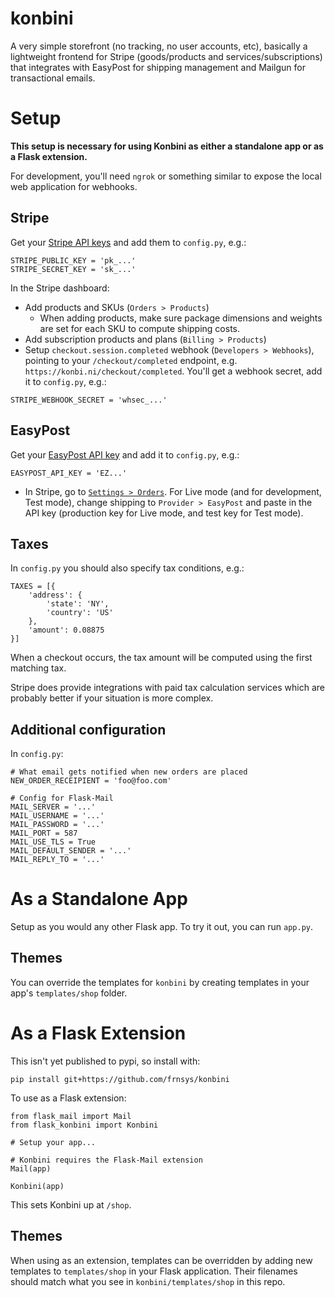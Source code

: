 # konbini

A very simple storefront (no tracking, no user accounts, etc), basically a lightweight frontend for Stripe (goods/products and services/subscriptions) that integrates with EasyPost for shipping management and Mailgun for transactional emails.

# Setup

__This setup is necessary for using Konbini as either a standalone app or as a Flask extension.__

For development, you'll need `ngrok` or something similar to expose the local web application for webhooks.

## Stripe

Get your [Stripe API keys](https://dashboard.stripe.com/account/apikeys) and add them to `config.py`, e.g.:

```
STRIPE_PUBLIC_KEY = 'pk_...'
STRIPE_SECRET_KEY = 'sk_...'
```

In the Stripe dashboard:
- Add products and SKUs (`Orders > Products`)
    - When adding products, make sure package dimensions and weights are set for each SKU to compute shipping costs.
- Add subscription products and plans (`Billing > Products`)
- Setup `checkout.session.completed` webhook (`Developers > Webhooks`), pointing to your `/checkout/completed` endpoint, e.g. `https://konbi.ni/checkout/completed`. You'll get a webhook secret, add it to `config.py`, e.g.:

```
STRIPE_WEBHOOK_SECRET = 'whsec_...'
```

## EasyPost

Get your [EasyPost API key](https://www.easypost.com/account/api-keys) and add it to `config.py`, e.g.:

```
EASYPOST_API_KEY = 'EZ...'
```

- In Stripe, go to [`Settings > Orders`](https://dashboard.stripe.com/account/relay/settings). For Live mode (and for development, Test mode), change shipping to `Provider > EasyPost` and paste in the API key (production key for Live mode, and test key for Test mode).

## Taxes

In `config.py` you should also specify tax conditions, e.g.:

```
TAXES = [{
    'address': {
        'state': 'NY',
        'country': 'US'
    },
    'amount': 0.08875
}]
```

When a checkout occurs, the tax amount will be computed using the first matching tax.

Stripe does provide integrations with paid tax calculation services which are probably better if your situation is more complex.

## Additional configuration

In `config.py`:

```
# What email gets notified when new orders are placed
NEW_ORDER_RECEIPIENT = 'foo@foo.com'

# Config for Flask-Mail
MAIL_SERVER = '...'
MAIL_USERNAME = '...'
MAIL_PASSWORD = '...'
MAIL_PORT = 587
MAIL_USE_TLS = True
MAIL_DEFAULT_SENDER = '...'
MAIL_REPLY_TO = '...'
```

# As a Standalone App

Setup as you would any other Flask app. To try it out, you can run `app.py`.

## Themes

You can override the templates for `konbini` by creating templates in your app's `templates/shop` folder.

# As a Flask Extension

This isn't yet published to pypi, so install with:

    pip install git+https://github.com/frnsys/konbini

To use as a Flask extension:

```
from flask_mail import Mail
from flask_konbini import Konbini

# Setup your app...

# Konbini requires the Flask-Mail extension
Mail(app)

Konbini(app)
```

This sets Konbini up at `/shop`.

## Themes

When using as an extension, templates can be overridden by adding new templates to `templates/shop` in your Flask application. Their filenames should match what you see in `konbini/templates/shop` in this repo.